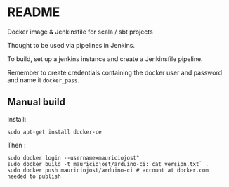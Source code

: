 # README

Docker image & Jenkinsfile for scala / sbt projects

Thought to be used via pipelines in Jenkins.

To build, set up a jenkins instance and create a Jenkinsfile pipeline. 

Remember to create credentials containing the docker user and password and name it `docker_pass`.

## Manual build 

Install:

```
sudo apt-get install docker-ce
```

Then :

```
sudo docker login --username=mauriciojost"
sudo docker build -t mauriciojost/arduino-ci:`cat version.txt` .
sudo docker push mauriciojost/arduino-ci # account at docker.com needed to publish
```
